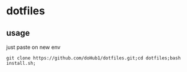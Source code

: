 # dotfiles

## usage

just paste on new env
```
git clone https://github.com/doHub1/dotfiles.git;cd dotfiles;bash install.sh;
```

